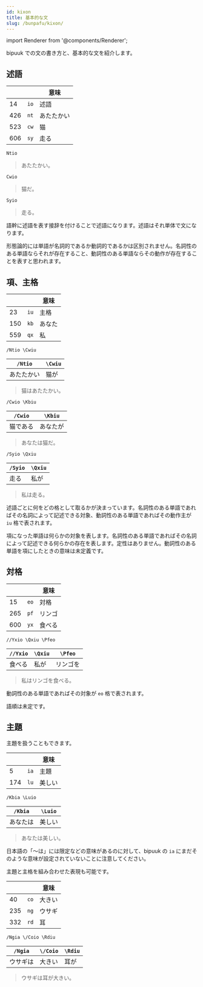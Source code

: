 ```yaml
---
id: kixon
title: 基本的な文
slug: /bunpafu/kixon/
---
```


import Renderer from '@components/Renderer';

bipuuk での文の書き方と、基本的な文を紹介します。

## 述語

|||意味|
|---|---|---|
|14|`io`|述語|
|426|`nt`|あたたかい|
|523|`cw`|猫|
|606|`sy`|走る|

```
Ntio
```
> あたたかい。

<Renderer text="Ntio" />

```
Cwio
```
> 猫だ。

<Renderer text="Cwio" />

```
Syio
```
> 走る。

<Renderer text="Syio" />

語幹に述語を表す接辞を付けることで述語になります。述語はそれ単体で文になります。

形態論的には単語が名詞的であるか動詞的であるかは区別されません。名詞性のある単語ならそれが存在すること、動詞性のある単語ならその動作が存在することを表すと思われます。


## 項、主格

|||意味|
|---|---|---|
|23|`iu`|主格|
|150|`kb`|あなた|
|559|`qx`|私|

```
/Ntio \Cwiu
```
|`/Ntio`|`\Cwiu`|
|---|---|
|あたたかい|猫が|
> 猫はあたたかい。

<Renderer text="/Ntio Cwiu" />

```
/Cwio \Kbiu
```
|`/Cwio`|`\Kbiu`|
|---|---|
|猫である|あなたが|
> あなたは猫だ。

<Renderer text="/Cwio Kbiu" />

```
/Syio \Qxiu
```
|`/Syio`|`\Qxiu`|
|---|---|
|走る|私が|
> 私は走る。

<Renderer text="/Syio Qxiu" />

述語ごとに何をどの格として取るかが決まっています。名詞性のある単語であればその名詞によって記述できる対象、動詞性のある単語であればその動作主が `iu` 格で表されます。

項になった単語は何らかの対象を表します。名詞性のある単語であればその名詞によって記述できる何らかの存在を表します。定性はありません。動詞性のある単語を項にしたときの意味は未定義です。


## 対格

|||意味|
|---|---|---|
|15|`eo`|対格|
|265|`pf`|リンゴ|
|600|`yx`|食べる|


```
//Yxio \Qxiu \Pfeo
```
|`//Yxio`|`\Qxiu`|`\Pfeo`|
|---|---|---|
|食べる|私が|リンゴを|
> 私はリンゴを食べる。

<Renderer text="//Yxio Qxiu Pfeo" />

動詞性のある単語であればその対象が `eo` 格で表されます。

語順は未定です。


## 主題

主題を扱うこともできます。

|||意味|
|---|---|---|
|5|`ia`|主題|
|174|`lu`|美しい|

```
/Kbia \Luio
```
|`/Kbia`|`\Luio`
|---|---|
|あなたは|美しい|
> あなたは美しい。

<Renderer text="/Kbia Luio" />

日本語の「～は」には限定などの意味があるのに対して、bipuuk の `ia` にまだそのような意味が設定されていないことに注意してください。

主題と主格を組み合わせた表現も可能です。

|||意味|
|---|---|---|
|40|`co`|大きい|
|235|`ng`|ウサギ|
|332|`rd`|耳|

```
/Ngia \/Coio \Rdiu
```
|`/Ngia`|`\/Coio`|`\Rdiu`|
|---|---|---|
|ウサギは|大きい|耳が|
> ウサギは耳が大きい。

<Renderer text="/Ngia /Coio Rdiu" />


<!--
## 修飾

所有関係などを表すことができます。

|||意味|
|---|---|---|
|18|`ue`|属格、修飾|

```
/Kbia \/Yxio \/Qxue \Pfeo
```
|`/Kbia`|`\/Yxio`|`\/Qxue`|`\Pfeo`|
|---|---|---|---|
|あなたは|食べる|私の|リンゴを|
> あなたは私のリンゴを食べる。

形容詞的な修飾にも使えます。

|自然数||意味|
|---|---|---|
|471|`lv`|赤い、赤|

```
/Qxia \/Yxio \/Lvue \Pfeo
```
|`/Qxia`|`\/Yxio`|`\/Lvue`|`\Pfeo`|
|---|---|---|---|
|私は|食べる|赤い|リンゴを|
> 私は赤いリンゴを食べる。
-->

